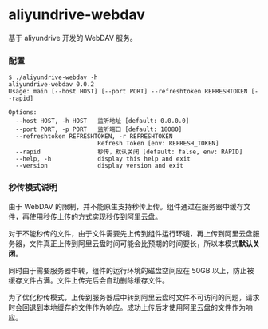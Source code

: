 # aliyundrive-webdav

基于 aliyundrive 开发的 WebDAV 服务。

### 配置

```shell
$ ./aliyundrive-webdav -h        
aliyundrive-webdav 0.0.2
Usage: main [--host HOST] [--port PORT] --refreshtoken REFRESHTOKEN [--rapid]

Options:
  --host HOST, -h HOST   监听地址 [default: 0.0.0.0]
  --port PORT, -p PORT   监听端口 [default: 18080]
  --refreshtoken REFRESHTOKEN, -r REFRESHTOKEN
                         Refresh Token [env: REFRESH_TOKEN]
  --rapid                秒传，默认关闭 [default: false, env: RAPID]
  --help, -h             display this help and exit
  --version              display version and exit
```

### 秒传模式说明

由于 WebDAV 的限制，并不能原生支持秒传上传。组件通过在服务器中缓存文件，再使用秒传上传的方式实现秒传到阿里云盘。

对于不能秒传的文件，由于文件需要先上传到组件运行环境，再上传到阿里云盘服务器，文件真正上传到阿里云盘时间可能会比预期的时间要长，所以本模式**默认关闭**。

同时由于需要服务器中转，组件的运行环境的磁盘空间应在 50GB 以上，防止被缓存文件占满。文件上传完后会自动删除缓存文件。

为了优化秒传模式，上传到服务器后中转到阿里云盘时文件不可访问的问题，请求时会回退到本地缓存的文件作为响应。成功上传后才使用阿里云盘的文件作为响应。

